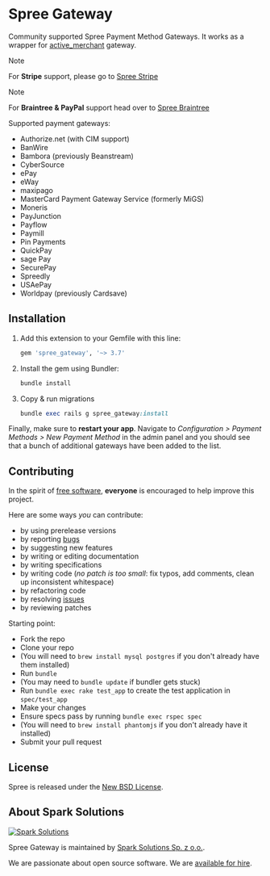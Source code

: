 # Spree Gateway

Community supported Spree Payment Method Gateways. It works as a wrapper for
[active_merchant](https://github.com/activemerchant/active_merchant) gateway. 

> [!NOTE]  
> For **Stripe** support, please go to [Spree Stripe](https://github.com/spree/spree_stripe) 

> [!NOTE]  
> For **Braintree & PayPal** support head over to [Spree Braintree](https://github.com/spree-contrib/spree_braintree_vzero)

Supported payment gateways:
* Authorize.net (with CIM support)
* BanWire
* Bambora (previously Beanstream)
* CyberSource
* ePay
* eWay
* maxipago
* MasterCard Payment Gateway Service (formerly MiGS)
* Moneris
* PayJunction
* Payflow
* Paymill
* Pin Payments
* QuickPay
* sage Pay
* SecurePay
* Spreedly
* USAePay
* Worldpay (previously Cardsave)

## Installation

1. Add this extension to your Gemfile with this line:

    ```ruby
    gem 'spree_gateway', '~> 3.7'
    ```

2. Install the gem using Bundler:
    ```ruby
    bundle install
    ```

3. Copy & run migrations
    ```ruby
    bundle exec rails g spree_gateway:install
    ```

Finally, make sure to **restart your app**. Navigate to *Configuration > Payment Methods > New Payment Method* in the admin panel and you should see that a bunch of additional gateways have been added to the list.

## Contributing

In the spirit of [free software][1], **everyone** is encouraged to help improve this project.

Here are some ways *you* can contribute:

* by using prerelease versions
* by reporting [bugs][2]
* by suggesting new features
* by writing or editing documentation
* by writing specifications
* by writing code (*no patch is too small*: fix typos, add comments, clean up inconsistent whitespace)
* by refactoring code
* by resolving [issues][2]
* by reviewing patches

Starting point:

* Fork the repo
* Clone your repo
* (You will need to `brew install mysql postgres` if you don't already have them installed)
* Run `bundle`
* (You may need to `bundle update` if bundler gets stuck)
* Run `bundle exec rake test_app` to create the test application in `spec/test_app`
* Make your changes
* Ensure specs pass by running `bundle exec rspec spec`
* (You will need to `brew install phantomjs` if you don't already have it installed)
* Submit your pull request


License
----------------------

Spree is released under the [New BSD License][3].

About Spark Solutions
----------------------
[![Spark Solutions](http://sparksolutions.co/wp-content/uploads/2015/01/logo-ss-tr-221x100.png)][spark]

Spree Gateway is maintained by [Spark Solutions Sp. z o.o.][spark].

We are passionate about open source software.
We are [available for hire][spark].

[spark]:http://sparksolutions.co?utm_source=github

[1]: http://www.fsf.org/licensing/essays/free-sw.html
[2]: https://github.com/spree/spree_gateway/issues
[3]: https://github.com/spree/spree_gateway/blob/main/LICENSE.md
[4]: https://github.com/spree
[5]: https://github.com/spree/spree_gateway/graphs/contributors
